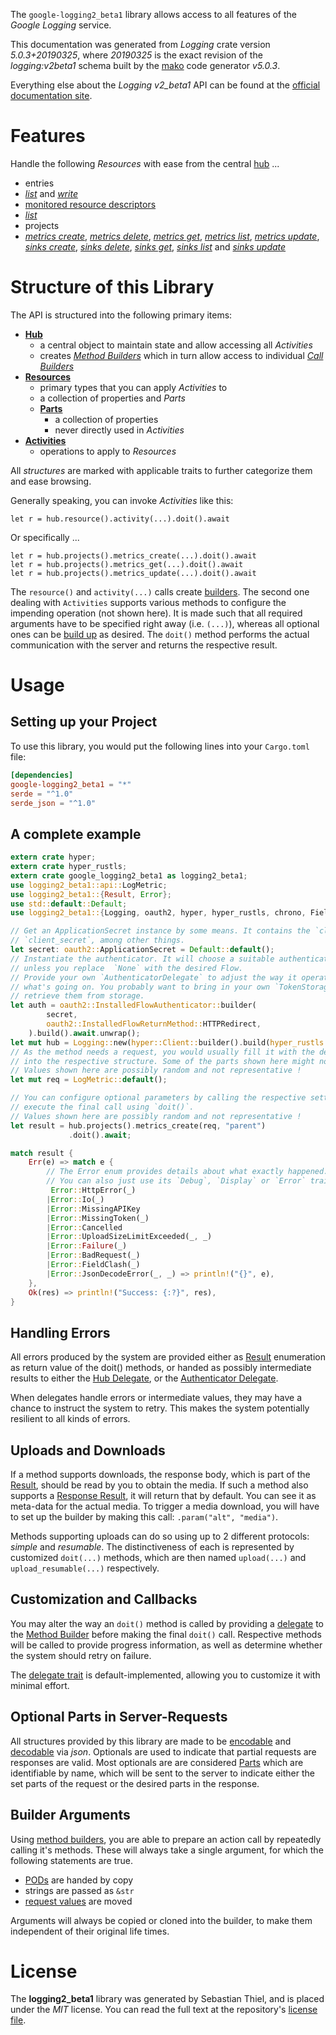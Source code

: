 <!---
DO NOT EDIT !
This file was generated automatically from 'src/generator/templates/api/README.md.mako'
DO NOT EDIT !
-->
The `google-logging2_beta1` library allows access to all features of the *Google Logging* service.

This documentation was generated from *Logging* crate version *5.0.3+20190325*, where *20190325* is the exact revision of the *logging:v2beta1* schema built by the [mako](http://www.makotemplates.org/) code generator *v5.0.3*.

Everything else about the *Logging* *v2_beta1* API can be found at the
[official documentation site](https://cloud.google.com/logging/docs/).
# Features

Handle the following *Resources* with ease from the central [hub](https://docs.rs/google-logging2_beta1/5.0.3+20190325/google_logging2_beta1/Logging) ...

* entries
 * [*list*](https://docs.rs/google-logging2_beta1/5.0.3+20190325/google_logging2_beta1/api::EntryListCall) and [*write*](https://docs.rs/google-logging2_beta1/5.0.3+20190325/google_logging2_beta1/api::EntryWriteCall)
* [monitored resource descriptors](https://docs.rs/google-logging2_beta1/5.0.3+20190325/google_logging2_beta1/api::MonitoredResourceDescriptor)
 * [*list*](https://docs.rs/google-logging2_beta1/5.0.3+20190325/google_logging2_beta1/api::MonitoredResourceDescriptorListCall)
* projects
 * [*metrics create*](https://docs.rs/google-logging2_beta1/5.0.3+20190325/google_logging2_beta1/api::ProjectMetricCreateCall), [*metrics delete*](https://docs.rs/google-logging2_beta1/5.0.3+20190325/google_logging2_beta1/api::ProjectMetricDeleteCall), [*metrics get*](https://docs.rs/google-logging2_beta1/5.0.3+20190325/google_logging2_beta1/api::ProjectMetricGetCall), [*metrics list*](https://docs.rs/google-logging2_beta1/5.0.3+20190325/google_logging2_beta1/api::ProjectMetricListCall), [*metrics update*](https://docs.rs/google-logging2_beta1/5.0.3+20190325/google_logging2_beta1/api::ProjectMetricUpdateCall), [*sinks create*](https://docs.rs/google-logging2_beta1/5.0.3+20190325/google_logging2_beta1/api::ProjectSinkCreateCall), [*sinks delete*](https://docs.rs/google-logging2_beta1/5.0.3+20190325/google_logging2_beta1/api::ProjectSinkDeleteCall), [*sinks get*](https://docs.rs/google-logging2_beta1/5.0.3+20190325/google_logging2_beta1/api::ProjectSinkGetCall), [*sinks list*](https://docs.rs/google-logging2_beta1/5.0.3+20190325/google_logging2_beta1/api::ProjectSinkListCall) and [*sinks update*](https://docs.rs/google-logging2_beta1/5.0.3+20190325/google_logging2_beta1/api::ProjectSinkUpdateCall)




# Structure of this Library

The API is structured into the following primary items:

* **[Hub](https://docs.rs/google-logging2_beta1/5.0.3+20190325/google_logging2_beta1/Logging)**
    * a central object to maintain state and allow accessing all *Activities*
    * creates [*Method Builders*](https://docs.rs/google-logging2_beta1/5.0.3+20190325/google_logging2_beta1/client::MethodsBuilder) which in turn
      allow access to individual [*Call Builders*](https://docs.rs/google-logging2_beta1/5.0.3+20190325/google_logging2_beta1/client::CallBuilder)
* **[Resources](https://docs.rs/google-logging2_beta1/5.0.3+20190325/google_logging2_beta1/client::Resource)**
    * primary types that you can apply *Activities* to
    * a collection of properties and *Parts*
    * **[Parts](https://docs.rs/google-logging2_beta1/5.0.3+20190325/google_logging2_beta1/client::Part)**
        * a collection of properties
        * never directly used in *Activities*
* **[Activities](https://docs.rs/google-logging2_beta1/5.0.3+20190325/google_logging2_beta1/client::CallBuilder)**
    * operations to apply to *Resources*

All *structures* are marked with applicable traits to further categorize them and ease browsing.

Generally speaking, you can invoke *Activities* like this:

```Rust,ignore
let r = hub.resource().activity(...).doit().await
```

Or specifically ...

```ignore
let r = hub.projects().metrics_create(...).doit().await
let r = hub.projects().metrics_get(...).doit().await
let r = hub.projects().metrics_update(...).doit().await
```

The `resource()` and `activity(...)` calls create [builders][builder-pattern]. The second one dealing with `Activities`
supports various methods to configure the impending operation (not shown here). It is made such that all required arguments have to be
specified right away (i.e. `(...)`), whereas all optional ones can be [build up][builder-pattern] as desired.
The `doit()` method performs the actual communication with the server and returns the respective result.

# Usage

## Setting up your Project

To use this library, you would put the following lines into your `Cargo.toml` file:

```toml
[dependencies]
google-logging2_beta1 = "*"
serde = "^1.0"
serde_json = "^1.0"
```

## A complete example

```Rust
extern crate hyper;
extern crate hyper_rustls;
extern crate google_logging2_beta1 as logging2_beta1;
use logging2_beta1::api::LogMetric;
use logging2_beta1::{Result, Error};
use std::default::Default;
use logging2_beta1::{Logging, oauth2, hyper, hyper_rustls, chrono, FieldMask};

// Get an ApplicationSecret instance by some means. It contains the `client_id` and
// `client_secret`, among other things.
let secret: oauth2::ApplicationSecret = Default::default();
// Instantiate the authenticator. It will choose a suitable authentication flow for you,
// unless you replace  `None` with the desired Flow.
// Provide your own `AuthenticatorDelegate` to adjust the way it operates and get feedback about
// what's going on. You probably want to bring in your own `TokenStorage` to persist tokens and
// retrieve them from storage.
let auth = oauth2::InstalledFlowAuthenticator::builder(
        secret,
        oauth2::InstalledFlowReturnMethod::HTTPRedirect,
    ).build().await.unwrap();
let mut hub = Logging::new(hyper::Client::builder().build(hyper_rustls::HttpsConnectorBuilder::new().with_native_roots().https_or_http().enable_http1().build()), auth);
// As the method needs a request, you would usually fill it with the desired information
// into the respective structure. Some of the parts shown here might not be applicable !
// Values shown here are possibly random and not representative !
let mut req = LogMetric::default();

// You can configure optional parameters by calling the respective setters at will, and
// execute the final call using `doit()`.
// Values shown here are possibly random and not representative !
let result = hub.projects().metrics_create(req, "parent")
             .doit().await;

match result {
    Err(e) => match e {
        // The Error enum provides details about what exactly happened.
        // You can also just use its `Debug`, `Display` or `Error` traits
         Error::HttpError(_)
        |Error::Io(_)
        |Error::MissingAPIKey
        |Error::MissingToken(_)
        |Error::Cancelled
        |Error::UploadSizeLimitExceeded(_, _)
        |Error::Failure(_)
        |Error::BadRequest(_)
        |Error::FieldClash(_)
        |Error::JsonDecodeError(_, _) => println!("{}", e),
    },
    Ok(res) => println!("Success: {:?}", res),
}

```
## Handling Errors

All errors produced by the system are provided either as [Result](https://docs.rs/google-logging2_beta1/5.0.3+20190325/google_logging2_beta1/client::Result) enumeration as return value of
the doit() methods, or handed as possibly intermediate results to either the
[Hub Delegate](https://docs.rs/google-logging2_beta1/5.0.3+20190325/google_logging2_beta1/client::Delegate), or the [Authenticator Delegate](https://docs.rs/yup-oauth2/*/yup_oauth2/trait.AuthenticatorDelegate.html).

When delegates handle errors or intermediate values, they may have a chance to instruct the system to retry. This
makes the system potentially resilient to all kinds of errors.

## Uploads and Downloads
If a method supports downloads, the response body, which is part of the [Result](https://docs.rs/google-logging2_beta1/5.0.3+20190325/google_logging2_beta1/client::Result), should be
read by you to obtain the media.
If such a method also supports a [Response Result](https://docs.rs/google-logging2_beta1/5.0.3+20190325/google_logging2_beta1/client::ResponseResult), it will return that by default.
You can see it as meta-data for the actual media. To trigger a media download, you will have to set up the builder by making
this call: `.param("alt", "media")`.

Methods supporting uploads can do so using up to 2 different protocols:
*simple* and *resumable*. The distinctiveness of each is represented by customized
`doit(...)` methods, which are then named `upload(...)` and `upload_resumable(...)` respectively.

## Customization and Callbacks

You may alter the way an `doit()` method is called by providing a [delegate](https://docs.rs/google-logging2_beta1/5.0.3+20190325/google_logging2_beta1/client::Delegate) to the
[Method Builder](https://docs.rs/google-logging2_beta1/5.0.3+20190325/google_logging2_beta1/client::CallBuilder) before making the final `doit()` call.
Respective methods will be called to provide progress information, as well as determine whether the system should
retry on failure.

The [delegate trait](https://docs.rs/google-logging2_beta1/5.0.3+20190325/google_logging2_beta1/client::Delegate) is default-implemented, allowing you to customize it with minimal effort.

## Optional Parts in Server-Requests

All structures provided by this library are made to be [encodable](https://docs.rs/google-logging2_beta1/5.0.3+20190325/google_logging2_beta1/client::RequestValue) and
[decodable](https://docs.rs/google-logging2_beta1/5.0.3+20190325/google_logging2_beta1/client::ResponseResult) via *json*. Optionals are used to indicate that partial requests are responses
are valid.
Most optionals are are considered [Parts](https://docs.rs/google-logging2_beta1/5.0.3+20190325/google_logging2_beta1/client::Part) which are identifiable by name, which will be sent to
the server to indicate either the set parts of the request or the desired parts in the response.

## Builder Arguments

Using [method builders](https://docs.rs/google-logging2_beta1/5.0.3+20190325/google_logging2_beta1/client::CallBuilder), you are able to prepare an action call by repeatedly calling it's methods.
These will always take a single argument, for which the following statements are true.

* [PODs][wiki-pod] are handed by copy
* strings are passed as `&str`
* [request values](https://docs.rs/google-logging2_beta1/5.0.3+20190325/google_logging2_beta1/client::RequestValue) are moved

Arguments will always be copied or cloned into the builder, to make them independent of their original life times.

[wiki-pod]: http://en.wikipedia.org/wiki/Plain_old_data_structure
[builder-pattern]: http://en.wikipedia.org/wiki/Builder_pattern
[google-go-api]: https://github.com/google/google-api-go-client

# License
The **logging2_beta1** library was generated by Sebastian Thiel, and is placed
under the *MIT* license.
You can read the full text at the repository's [license file][repo-license].

[repo-license]: https://github.com/Byron/google-apis-rsblob/main/LICENSE.md

